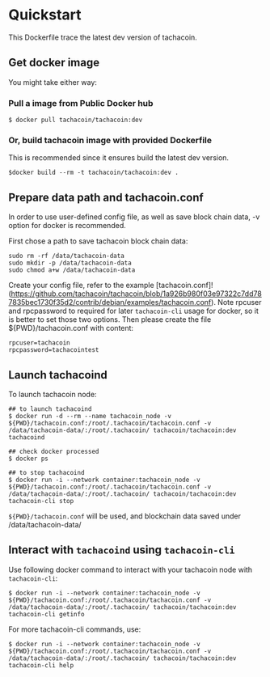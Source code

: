 # Quickstart

This Dockerfile trace the latest dev version of tachacoin.

## Get docker image

You might take either way:

### Pull a image from Public Docker hub

```
$ docker pull tachacoin/tachacoin:dev
```

### Or, build tachacoin image with provided Dockerfile

This is recommended since it ensures build the latest dev version.

```
$docker build --rm -t tachacoin/tachacoin:dev .
```

## Prepare data path and tachacoin.conf

In order to use user-defined config file, as well as save block chain data, -v option for docker is recommended.

First chose a path to save tachacoin block chain data:

```
sudo rm -rf /data/tachacoin-data
sudo mkdir -p /data/tachacoin-data
sudo chmod a+w /data/tachacoin-data
```

Create your config file, refer to the example [tachacoin.conf]!(https://github.com/tachacoin/tachacoin/blob/1a926b980f03e97322c7dd787835bec1730f35d2/contrib/debian/examples/tachacoin.conf). Note rpcuser and rpcpassword to required for later `tachacoin-cli` usage for docker, so it is better to set those two options. Then please create the file ${PWD}/tachacoin.conf with content:

```
rpcuser=tachacoin
rpcpassword=tachacointest
```
## Launch tachacoind

To launch tachacoin node:

```
## to launch tachacoind
$ docker run -d --rm --name tachacoin_node -v ${PWD}/tachacoin.conf:/root/.tachacoin/tachacoin.conf -v /data/tachacoin-data/:/root/.tachacoin/ tachacoin/tachacoin:dev tachacoind

## check docker processed
$ docker ps

## to stop tachacoind
$ docker run -i --network container:tachacoin_node -v ${PWD}/tachacoin.conf:/root/.tachacoin/tachacoin.conf -v /data/tachacoin-data/:/root/.tachacoin/ tachacoin/tachacoin:dev tachacoin-cli stop
```

`${PWD}/tachacoin.conf` will be used, and blockchain data saved under /data/tachacoin-data/

## Interact with `tachacoind` using `tachacoin-cli`

Use following docker command to interact with your tachacoin node with `tachacoin-cli`:

```
$ docker run -i --network container:tachacoin_node -v ${PWD}/tachacoin.conf:/root/.tachacoin/tachacoin.conf -v /data/tachacoin-data/:/root/.tachacoin/ tachacoin/tachacoin:dev tachacoin-cli getinfo
```

For more tachacoin-cli commands, use:

```
$ docker run -i --network container:tachacoin_node -v ${PWD}/tachacoin.conf:/root/.tachacoin/tachacoin.conf -v /data/tachacoin-data/:/root/.tachacoin/ tachacoin/tachacoin:dev tachacoin-cli help
```


